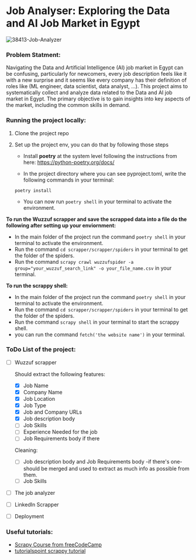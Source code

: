 # Job Analyser: Exploring the Data and AI Job Market in Egypt 
![38413-Job-Analyzer](https://github.com/Aml-Hassan-Abd-El-hamid/-wuzzuf_job_analyser/assets/66205928/ecbf59ae-a813-425d-a6f1-967d69a8d952)

### Problem Statment:

Navigating the Data and Artificial Intelligence (AI) job market in Egypt can be confusing, particularly for newcomers, every job description feels like it with a new surprise and it seems like every company has their definition of roles like (ML engineer, data scientist, data analyst, ...). This project aims to systematically collect and analyze data related to the Data and AI job market in Egypt. The primary objective is to gain insights into key aspects of the market, including the common skills in demand.

### Running the project locally:

1. Clone the project repo

2. Set up the project env, you can do that by following those steps

    * Install **poetry** at the system level following the instructions from here: https://python-poetry.org/docs/

    * In the project directory where you can see pyproject.toml, write the following commands in your terminal:
    ```
    poetry install
    ```
    * You can now run `poetry shell` in your terminal to activate the environment. 

**To run the Wuzzuf scrapper and save the scrapped data into a file do the following after setting up your enviornment:**<br>
   * In the main folder of the project run the command `poetry shell` in your terminal to activate the environment.
   * Run the command `cd scrapper/scrapper/spiders` in your terminal to get the folder of the spiders.
   * Run the command `scrapy crawl wuzzufspider -a group="your_wuzzuf_search_link" -o your_file_name.csv` in your terminal.

**To run the scrappy shell:**
   * In the main folder of the project run the command `poetry shell` in your terminal to activate the environment.
   * Run the command `cd scrapper/scrapper/spiders` in your terminal to get the folder of the spiders.
   * Run the command `scrapy shell` in your terminal to start the scrappy shell.
   * you can run the command `fetch('the website name')` in your terminal.
### ToDo List of the project:

- [ ] Wuzzuf scrapper<br>

   Should extract the following features:

   - [x]  Job Name
   - [x]  Company Name
   - [x]  Job Location
   - [x]  Job Type
   - [x]  Job and Company URLs
   - [x]  Job description body
   - [ ]  Job Skills
   - [ ]  Experience Needed for the job
   - [ ]  Job Requirements body if there<br>
   
   Cleaning:

   - [ ]  Job description body and Job Requirements body -if there's one- should be merged and used to extract as much info as possible from them.
   - [ ]  Job Skills
- [ ] The job analyzer<br>
- [ ] LinkedIn Scrapper<br>
- [ ] Deployment <br>

### Useful tutorials:
- [Scrapy Course from freeCodeCamp](https://www.youtube.com/watch?v=mBoX_JCKZTE&t=4599s)
- [tutorialspoint scrappy tutorial](https://www.tutorialspoint.com/scrapy/index.htm)
